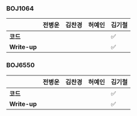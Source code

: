 ### BOJ1064
|              | 전병운 | 김찬경 | 허예인 | 김기철 | 
| ------------ | ------ | ------ | ------ | ------ | 
| **코드**     |  |  |  | :white_check_mark:|
| **Write-up**|  |  |  | :white_check_mark:|

### BOJ6550
|              | 전병운 | 김찬경 | 허예인 | 김기철 | 
| ------------ | ------ | ------ | ------ | ------ | 
| **코드**     |  |  |  | :white_check_mark:|
| **Write-up**|  |  |  | :white_check_mark:|

